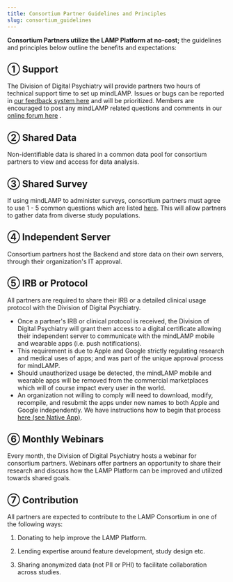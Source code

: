 ```yaml
---
title: Consortium Partner Guidelines and Principles
slug: consortium_guidelines
---
```


**Consortium Partners utilize the LAMP Platform at no-cost;** the guidelines and principles below outline the benefits and expectations:

## ① **Support**

The Division of Digital Psychiatry will provide partners two hours of technical support time to set up mindLAMP. Issues or bugs can be reported in [our feedback system here](https://www.notion.so/Report-a-Bug-or-Request-a-Feature-be1e3c107e354663b2d1726632816d99) and will be prioritized. Members are encouraged to post any mindLAMP related questions and comments in our [online forum here](https://community.lamp.digital/) .

## ② **Shared** **Data**

Non-identifiable data is shared in a common data pool for consortium partners to view and access for data analysis.

## ③ Shared **Survey**

If using mindLAMP to administer surveys, consortium partners must agree to use 1 - 5 common questions which are listed [here](Consortium%20Partner%20Survey%20Requirements.md). This will allow partners to gather data from diverse study populations.

## ④ **Independent Server**

Consortium partners host the Backend and store data on their own servers, through their organization's IT approval.

## ⑤ **IRB or Protocol**

All partners are required to share their IRB or a detailed clinical usage protocol with the Division of Digital Psychiatry. 

- Once a partner's IRB or clinical protocol is received, the Division of Digital Psychiatry will grant them access to a digital certificate allowing their independent server to communicate with the mindLAMP mobile and wearable apps (i.e. push notifications).
- This requirement is due to Apple and Google strictly regulating research and medical uses of apps; and was part of the unique approval process for mindLAMP.
- Should unauthorized usage be detected, the mindLAMP mobile and wearable apps will be removed from the commercial marketplaces which will of course impact every user in the world.
- An organization not willing to comply will need to download, modify, recompile, and resubmit the apps under new names to both Apple and Google independently. We have instructions how to begin that process [here (see Native App)](https://www.notion.so/d7a4eca65e444c0d9d253482ac69e64d).

## ⑥ Monthly **Webinars**

Every month, the Division of Digital Psychiatry hosts a webinar for consortium partners. Webinars offer partners an opportunity to share their research and discuss how the LAMP Platform can be improved and utilized towards shared goals.

## ➆ Contribution

All partners are expected to contribute to the LAMP Consortium in one of the following ways:

1) Donating to help improve the LAMP Platform.

2) Lending expertise around feature development, study design etc.

3) Sharing anonymized data (not PII or PHI) to facilitate collaboration across studies. 
